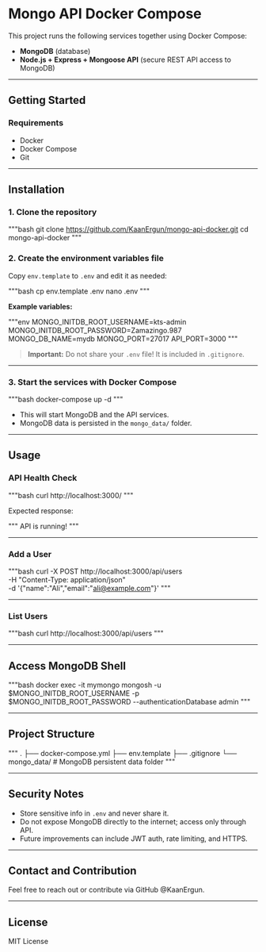 # Mongo API Docker Compose

This project runs the following services together using Docker Compose:

- **MongoDB** (database)  
- **Node.js + Express + Mongoose API** (secure REST API access to MongoDB)

---

## Getting Started

### Requirements

- Docker  
- Docker Compose  
- Git  

---

## Installation

### 1. Clone the repository

"""bash
git clone https://github.com/KaanErgun/mongo-api-docker.git
cd mongo-api-docker
"""

### 2. Create the environment variables file

Copy `env.template` to `.env` and edit it as needed:

"""bash
cp env.template .env
nano .env
"""

**Example variables:**

"""env
MONGO_INITDB_ROOT_USERNAME=kts-admin
MONGO_INITDB_ROOT_PASSWORD=Zamazingo.987
MONGO_DB_NAME=mydb
MONGO_PORT=27017
API_PORT=3000
"""

> **Important:** Do not share your `.env` file! It is included in `.gitignore`.

---

### 3. Start the services with Docker Compose

"""bash
docker-compose up -d
"""

- This will start MongoDB and the API services.  
- MongoDB data is persisted in the `mongo_data/` folder.

---

## Usage

### API Health Check

"""bash
curl http://localhost:3000/
"""

Expected response:

"""
API is running!
"""

---

### Add a User

"""bash
curl -X POST http://localhost:3000/api/users \
  -H "Content-Type: application/json" \
  -d '{"name":"Ali","email":"ali@example.com"}'
"""

---

### List Users

"""bash
curl http://localhost:3000/api/users
"""

---

## Access MongoDB Shell

"""bash
docker exec -it mymongo mongosh -u $MONGO_INITDB_ROOT_USERNAME -p $MONGO_INITDB_ROOT_PASSWORD --authenticationDatabase admin
"""

---

## Project Structure

"""
.
├── docker-compose.yml
├── env.template
├── .gitignore
└── mongo_data/      # MongoDB persistent data folder
"""

---

## Security Notes

- Store sensitive info in `.env` and never share it.  
- Do not expose MongoDB directly to the internet; access only through API.  
- Future improvements can include JWT auth, rate limiting, and HTTPS.

---

## Contact and Contribution

Feel free to reach out or contribute via GitHub @KaanErgun.

---

## License

MIT License
